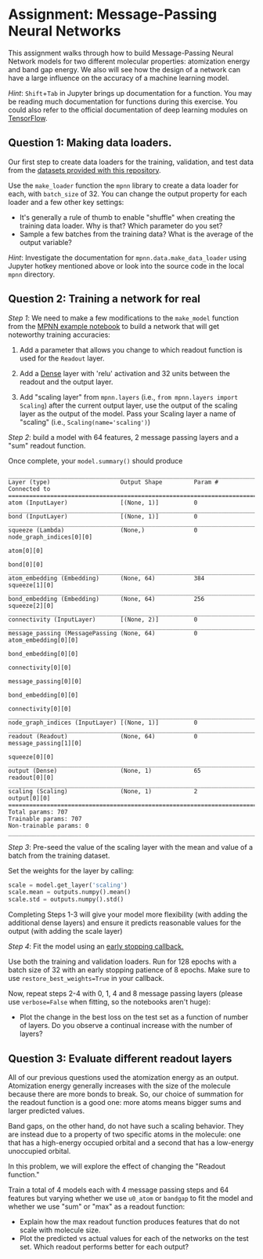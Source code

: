 # Assignment: Message-Passing Neural Networks 

This assignment walks through how to build Message-Passing Neural Network models for two different molecular properties: atomization energy and band gap energy. We also will see how the design of a network can have a large influence on the accuracy of a machine learning model.

*Hint*: `Shift`+`Tab` in Jupyter brings up documentation for a function. You may be reading much documentation for functions during this exercise. You could also refer to the official documentation of deep learning modules on [TensorFlow](https://www.tensorflow.org/guide).

## Question 1: Making data loaders.

Our first step to create data loaders for the training, validation, and test data from the [datasets provided with this repository](../datasets).

Use the `make_loader` function the `mpnn` library to create a data loader for each, with `batch_size` of 32.
You can change the output property for each loader and a few other key settings:

- It's generally a rule of thumb to enable "shuffle" when creating the training data loader. Why is that? Which parameter do you set?
- Sample a few batches from the training data? What is the average of the output variable?

*Hint*: Investigate the documentation for `mpnn.data.make_data_loader` using Jupyter hotkey mentioned above or look into the source code in the local `mpnn` directory.

## Question 2: Training a network for real

*Step 1*: We need to make a few modifications to the `make_model` function from the [MPNN example notebook](../2_explain-message-passing-networks.ipynb) to build a network that will get noteworthy training accuracies:

1. Add a parameter that allows you change to which readout function is used for the `Readout` layer.

1. Add a [Dense](https://keras.io/api/layers/core_layers/dense/) layer with 'relu' activation and 32 units between the readout and the output layer.

1. Add "scaling layer" from `mpnn.layers` (i.e., `from mpnn.layers import Scaling`) after the current output layer, use the output of the scaling layer as the output of the model.
   Pass your Scaling layer a name of "scaling" (i.e., `Scaling(name='scaling')`)

*Step 2*: build a model with 64 features, 2 message passing layers and a "sum" readout function.

Once complete, your `model.summary()` should produce

```
__________________________________________________________________________________________________
Layer (type)                    Output Shape         Param #     Connected to                     
==================================================================================================
atom (InputLayer)               [(None, 1)]          0                                            
__________________________________________________________________________________________________
bond (InputLayer)               [(None, 1)]          0                                            
__________________________________________________________________________________________________
squeeze (Lambda)                (None,)              0           node_graph_indices[0][0]         
                                                                 atom[0][0]                       
                                                                 bond[0][0]                       
__________________________________________________________________________________________________
atom_embedding (Embedding)      (None, 64)           384         squeeze[1][0]                    
__________________________________________________________________________________________________
bond_embedding (Embedding)      (None, 64)           256         squeeze[2][0]                    
__________________________________________________________________________________________________
connectivity (InputLayer)       [(None, 2)]          0                                            
__________________________________________________________________________________________________
message_passing (MessagePassing (None, 64)           0           atom_embedding[0][0]             
                                                                 bond_embedding[0][0]             
                                                                 connectivity[0][0]               
                                                                 message_passing[0][0]            
                                                                 bond_embedding[0][0]             
                                                                 connectivity[0][0]               
__________________________________________________________________________________________________
node_graph_indices (InputLayer) [(None, 1)]          0                                            
__________________________________________________________________________________________________
readout (Readout)               (None, 64)           0           message_passing[1][0]            
                                                                 squeeze[0][0]                    
__________________________________________________________________________________________________
output (Dense)                  (None, 1)            65          readout[0][0]                    
__________________________________________________________________________________________________
scaling (Scaling)               (None, 1)            2           output[0][0]                     
==================================================================================================
Total params: 707
Trainable params: 707
Non-trainable params: 0
__________________________________________________________________________________________________
```

*Step 3*: Pre-seed the value of the scaling layer with the mean and value of a batch from the training dataset.

Set the weights for the layer by calling:

```python
scale = model.get_layer('scaling')
scale.mean = outputs.numpy().mean()
scale.std = outputs.numpy().std()
```

Completing Steps 1-3 will give your model more flexibility (with adding the additional dense layers) and ensure it predicts 
reasonable values for the output (with adding the scale layer)

*Step 4*: Fit the model using an [early stopping callback.](https://keras.io/api/callbacks/early_stopping/)

Use both the training and validation loaders. Run for 128 epochs with a batch size of 32 with an early stopping patience of 8 epochs. 
Make sure to use `restore_best_weights=True` in your callback.

Now, repeat steps 2-4 with 0, 1, 4 and 8 message passing layers (please use `verbose=False` when fitting, so the notebooks aren't huge):

- Plot the change in the best loss on the test set as a function of number of layers. Do you observe a continual increase with the number of layers?

## Question 3: Evaluate different readout layers

All of our previous questions used the atomization energy as an output. 
Atomization energy generally increases with the size of the molecule because there are more bonds to break.
So, our choice of summation for the readout function is a good one: more atoms means bigger sums and larger predicted values.

Band gaps, on the other hand, do not have such a scaling behavior.
They are instead due to a property of two specific atoms in the molecule: one that has a high-energy occupied orbital and
a second that has a low-energy unoccupied orbital.

In this problem, we will explore the effect of changing the "Readout function."

Train a total of 4 models each with 4 message passing steps and 64 features but varying whether we use `u0_atom` or `bandgap` to fit the model
and whether we use "sum" or "max" as a readout function:

- Explain how the max readout function produces features that do not scale with molecule size.
- Plot the predicted vs actual values for each of the networks on the test set. Which readout performs better for each output?
